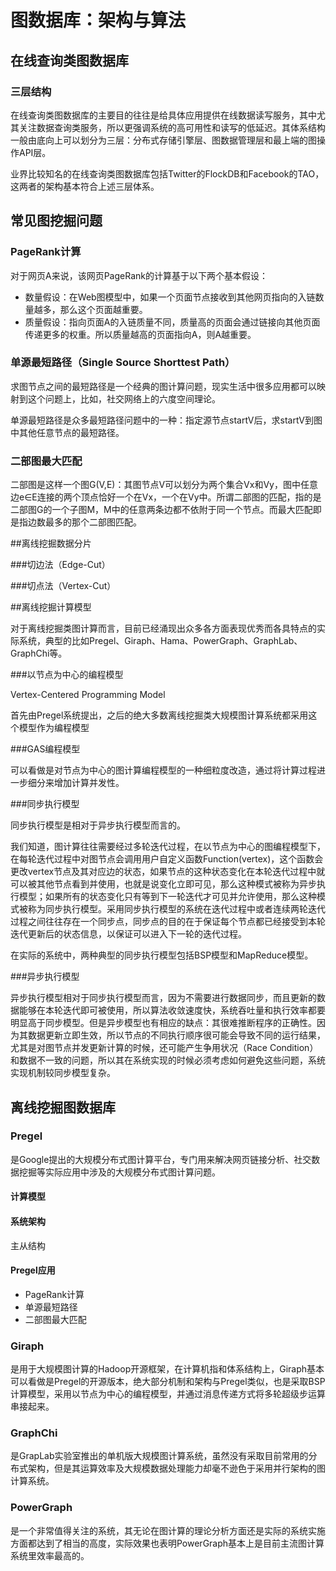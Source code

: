 # 图数据库：架构与算法

## 在线查询类图数据库

### 三层结构

在线查询类图数据库的主要目的往往是给具体应用提供在线数据读写服务，其中尤其关注数据查询类服务，所以更强调系统的高可用性和读写的低延迟。其体系结构一般由底向上可以划分为三层：分布式存储引擎层、图数据管理层和最上端的图操作API层。

业界比较知名的在线查询类图数据库包括Twitter的FlockDB和Facebook的TAO，这两者的架构基本符合上述三层体系。

## 常见图挖掘问题

### PageRank计算

对于网页A来说，该网页PageRank的计算基于以下两个基本假设：

* 数量假设：在Web图模型中，如果一个页面节点接收到其他网页指向的入链数量越多，那么这个页面越重要。
* 质量假设：指向页面A的入链质量不同，质量高的页面会通过链接向其他页面传递更多的权重。所以质量越高的页面指向A，则A越重要。

### 单源最短路径（Single Source Shorttest Path）

求图节点之间的最短路径是一个经典的图计算问题，现实生活中很多应用都可以映射到这个问题上，比如，社交网络上的六度空间理论。

单源最短路径是众多最短路径问题中的一种：指定源节点startV后，求startV到图中其他任意节点的最短路径。

### 二部图最大匹配

二部图是这样一个图G(V,E)：其图节点V可以划分为两个集合Vx和Vy，图中任意边e∈E连接的两个顶点恰好一个在Vx，一个在Vy中。所谓二部图的匹配，指的是二部图G的一个子图M，M中的任意两条边都不依附于同一个节点。而最大匹配即是指边数最多的那个二部图匹配。

##离线挖掘数据分片

###切边法（Edge-Cut）

###切点法（Vertex-Cut）

##离线挖掘计算模型

对于离线挖掘类图计算而言，目前已经涌现出众多各方面表现优秀而各具特点的实际系统，典型的比如Pregel、Giraph、Hama、PowerGraph、GraphLab、GraphChi等。

###以节点为中心的编程模型

Vertex-Centered Programming Model

首先由Pregel系统提出，之后的绝大多数离线挖掘类大规模图计算系统都采用这个模型作为编程模型

###GAS编程模型

可以看做是对节点为中心的图计算编程模型的一种细粒度改造，通过将计算过程进一步细分来增加计算并发性。

###同步执行模型

同步执行模型是相对于异步执行模型而言的。

我们知道，图计算往往需要经过多轮迭代过程，在以节点为中心的图编程模型下，在每轮迭代过程中对图节点会调用用户自定义函数Function(vertex)，这个函数会更改vertex节点及其对应边的状态，如果节点的这种状态变化在本轮迭代过程中就可以被其他节点看到并使用，也就是说变化立即可见，那么这种模式被称为异步执行模型；如果所有的状态变化只有等到下一轮迭代才可见并允许使用，那么这种模式被称为同步执行模型。采用同步执行模型的系统在迭代过程中或者连续两轮迭代过程之间往往存在一个同步点，同步点的目的在于保证每个节点都已经接受到本轮迭代更新后的状态信息，以保证可以进入下一轮的迭代过程。

在实际的系统中，两种典型的同步执行模型包括BSP模型和MapReduce模型。

###异步执行模型

异步执行模型相对于同步执行模型而言，因为不需要进行数据同步，而且更新的数据能够在本轮迭代即可被使用，所以算法收敛速度快，系统吞吐量和执行效率都要明显高于同步模型。但是异步模型也有相应的缺点：其很难推断程序的正确性。因为其数据更新立即生效，所以节点的不同执行顺序很可能会导致不同的运行结果，尤其是对图节点并发更新计算的时候，还可能产生争用状况（Race Condition）和数据不一致的问题，所以其在系统实现的时候必须考虑如何避免这些问题，系统实现机制较同步模型复杂。

## 离线挖掘图数据库

### Pregel

是Google提出的大规模分布式图计算平台，专门用来解决网页链接分析、社交数据挖掘等实际应用中涉及的大规模分布式图计算问题。

#### 计算模型

#### 系统架构

主从结构

#### Pregel应用

* PageRank计算
* 单源最短路径
* 二部图最大匹配

### Giraph

是用于大规模图计算的Hadoop开源框架，在计算机指和体系结构上，Giraph基本可以看做是Pregel的开源版本，绝大部分机制和架构与Pregel类似，也是采取BSP计算模型，采用以节点为中心的编程模型，并通过消息传递方式将多轮超级步运算串接起来。

### GraphChi

是GrapLab实验室推出的单机版大规模图计算系统，虽然没有采取目前常用的分布式架构，但是其运算效率及大规模数据处理能力却毫不逊色于采用并行架构的图计算系统。

### PowerGraph

是一个非常值得关注的系统，其无论在图计算的理论分析方面还是实际的系统实施方面都达到了相当的高度，实际效果也表明PowerGraph基本上是目前主流图计算系统里效率最高的。